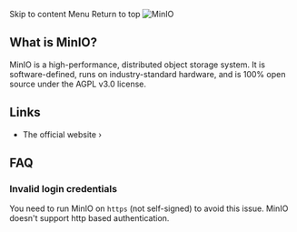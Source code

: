 Skip to content
Menu
Return to top
![MinIO](https://github.com/minio.png)
## What is MinIO? ​
MinIO is a high-performance, distributed object storage system. It is software-defined, runs on industry-standard hardware, and is 100% open source under the AGPL v3.0 license.
## Links ​
  * The official website ›


## FAQ ​
### Invalid login credentials ​
You need to run MinIO on `https` (not self-signed) to avoid this issue. MinIO doesn't support http based authentication.
